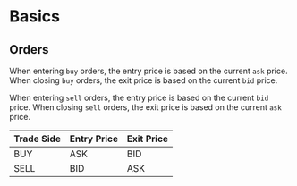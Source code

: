 # Basics

## Orders

When entering `buy` orders, the entry price is based on the current `ask` price. When closing `buy` orders, the exit price is based on the current `bid` price.

When entering `sell` orders, the entry price is based on the current `bid` price. When closing `sell` orders, the exit price is based on the current `ask` price.

| Trade Side | Entry Price | Exit Price |
| ---------- | ----------- | ---------- |
| BUY        | ASK         | BID        |
| SELL       | BID         | ASK        |
